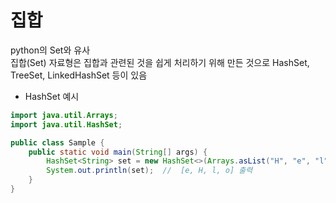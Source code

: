 # 집합
python의 Set와 유사   
집합(Set) 자료형은 집합과 관련된 것을 쉽게 처리하기 위해 만든 것으로 HashSet, TreeSet, LinkedHashSet 등이 있음   

- HashSet 예시   
```Java
import java.util.Arrays;
import java.util.HashSet;

public class Sample {
    public static void main(String[] args) {
        HashSet<String> set = new HashSet<>(Arrays.asList("H", "e", "l", "l", "o"));
        System.out.println(set);  //  [e, H, l, o] 출력
    }
}

```
